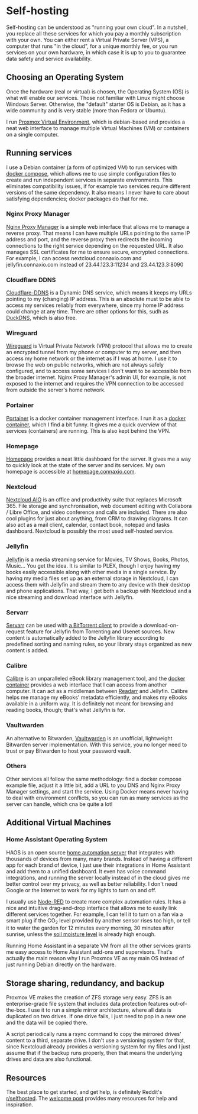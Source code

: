 # Self-hosting
Self-hosting can be understood as "running your own cloud". In a nutshell, you replace all these services for which you pay a monthly subscription with your own. You can either rent a Virtual Private Server (VPS), a computer that runs "in the cloud", for a unique monthly fee, or you run services on your own hardware, in which case it is up to you to guarantee data safety and service availability.

## Choosing an Operating System
Once the hardware (real or virtual) is chosen, the Operating System (OS) is what will enable our services. Those not familiar with Linux might choose Windows Server. Otherwise, the "default" starter OS is Debian, as it has a wide community and is very stable (more than Fedora or Ubuntu). 

I run [Proxmox Virtual Environment](https://www.proxmox.com/en/proxmox-virtual-environment/overview), which is debian-based and provides a neat web interface to manage multiple Virtual Machines (VM) or containers on a single computer.

## Running services
I use a Debian container (a form of optimized VM) to run services with [docker compose](https://docs.docker.com/compose/), which allows me to use simple configuration files to create and run independent services in separate environments. This eliminates compatibility issues, if for example two services require different versions of the same dependency. It also means I never have to care about satisfying dependencies; docker packages do that for me.

### Nginx Proxy Manager
[Nginx Proxy Manager](https://nginxproxymanager.com/) is a simple web interface that allows me to manage a reverse proxy. That means I can have multiple URLs pointing to the same IP address and port, and the reverse proxy then redirects the incoming connections to the right service depending on the requested URL. It also manages SSL certificates for me to ensure secure, encrypted connections. For example, I can access nextcloud.connaxio.com and jellyfin.connaxio.com instead of 23.44.123.3:11234 and 23.44.123.3:8090

### Cloudflare DDNS
[Cloudflare-DDNS](https://github.com/oznu/docker-cloudflare-ddns) is a Dynamic DNS service, which means it keeps my URLs pointing to my (changing) IP address. This is an absolute must to be able to access my services reliably from everywhere, since my home IP address could change at any time. There are other options for this, sudh as [DuckDNS](https://www.duckdns.org/), which is also free.

### Wireguard
[Wireguard](https://github.com/linuxserver/docker-wireguard) is Virtual Private Network (VPN) protocol that allows me to create an encrypted tunnel from my phone or computer to my server, and then access my home network or the internet as if I was at home. I use it to browse the web on public networks, which are not always safely configured, and to access some services I don't want to be accessible from the broader internet. Nginx Proxy Manager's admin UI, for example, is not exposed to the internet and requires the VPN connection to be accessed from outside the server's home network.

### Portainer
[Portainer](https://www.portainer.io/) is a docker container management interface. I run it as a [docker container](https://docs.portainer.io/advanced/db-encryption#new-installations-edit-the-compose-file), which I find a bit funny. It gives me a quick overview of that services (containers) are running. This is also kept behind the VPN.

### Homepage
[Homepage](https://gethomepage.dev) provides a neat little dashboard for the server. It gives me a way to quickly look at the state of the server and its services. My own homepage is accessible at [homepage.connaxio.com](https://homepage.connaxio.com/).

### Nextcloud
[Nextcloud AIO](https://nextcloud.com) is an office and productivity suite that replaces Microsoft 365. File storage and synchronisation, web document editing with Collabora / Libre Office, and video conference and calls are included. There are also cool plugins for just about anything, from CRM to drawing diagrams. It can also act as a mail client, calendar, contact book, notepad and tasks dashboard. Nextcloud is possibly the most used self-hosted service.

### Jellyfin
[Jellyfin](https://jellyfin.org/) is a media streaming service for Movies, TV Shows, Books, Photos, Music... You get the idea. It is similar to PLEX, though I enjoy having my books easily accessible along with other media in a single service. By having my media files set up as an external storage in Nextcloud, I can access them with Jellyfin and stream them to any device with their desktop and phone applications. That way, I get both a backup with Nextcloud and a nice streaming and download interface with Jellyfin.

### Servarr
[Servarr](https://wiki.servarr.com/) can be used with [a BitTorrent client](https://github.com/linuxserver/docker-qbittorrent) to provide a download-on-request feature for Jellyfin from Torrenting and Usenet sources. New content is automatically added to the Jellyfin library according to predefined sorting and naming rules, so your library stays organized as new content is added.

### Calibre 
[Calibre](https://calibre-ebook.com/) is an unparalleled eBook library management tool, and the [docker container](https://github.com/linuxserver/docker-calibre) provides a web interface that I can access from another computer. It can act as a middleman between [Readarr](https://wiki.servarr.com/en/readarr) and Jellyfin. Calibre helps me manage my eBooks' metadata efficiently, and makes my eBooks available in a uniform way. It is definitely not meant for browsing and reading books, though; that's what Jellyfin is for.

### Vaultwarden
An alternative to Bitwarden, [Vaultwarden](https://github.com/dani-garcia/vaultwarden) is an unofficial, lightweight Bitwarden server implementation. With this service, you no longer need to trust or pay Bitwarden to host your password vault.


### Others
Other services all follow the same methodology: find a docker compose example file, adjust it a little bit, add a URL to you DNS and Nginx Proxy Manager settings, and start the service. Using Docker means never having to deal with environment conflicts, so you can run as many services as the server can handle, which cna be quite a lot!



## Additional Virtual Machines
### Home Assistant Operating System
HAOS is an open source [home automation server](https://www.home-assistant.io/) that integrates with thousands of devices from many, many brands. Instead of having a different app for each brand of device, I just use their integrations in Home Assistant and add them to a unified dashboard. It even has voice command integrations, and running the server locally instead of in the cloud gives me better control over my privacy, as well as better reliability. I don't need Google or the Internet to work for my lights to turn on and off.

I usually use [Node-RED](https://nodered.org/) to create more complex automation rules. It has a nice and intuitive drag-and-drop interface that allows me to easily link different services together. For example, I can tell it to turn on a fan via a smart plug if the CO<sub>2</sub> level provided by another sensor rises too high, or tell it to water the garden for 12 minutes every morning, 30 minutes after sunrise, unless the [soil moisture level](/guides/iot_irrigation_with_espoir/) is already high enough.

Running Home Assistant in a separate VM from all the other services grants me easy access to Home Assistant add-ons and supervisors. That's actually the main reason why I run Proxmox VE as my main OS instead of just running Debian directly on the hardware.


## Storage sharing, redundancy, and backup
Proxmox VE makes the creation of ZFS storage very easy. ZFS is an enterprise-grade file system that includes data protection features out-of-the-box. I use it to run a simple mirror architecture, where all data is duplicated on two drives. If one drive fails, I just need to pop in a new one and the data will be copied there.

A script periodically runs a rsync command to copy the mirrored drives' content to a third, separate drive. I don't use a versioning system for that, since Nextcloud already provides a versioning system for my files and I just assume that if the backup runs properly, then that means the underlying drives and data are also functional.


## Resources
The best place to get started, and get help, is definitely Reddit's [r/selfhosted](https://www.reddit.com/r/selfhosted/). The [welcome post](https://www.reddit.com/r/selfhosted/comments/bsp01i/welcome_to_rselfhosted_please_read_this_first/) provides many resources for help and inspiration.
